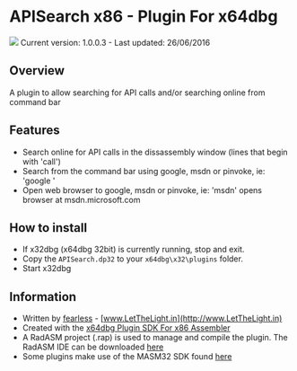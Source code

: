 # APISearch x86 - Plugin For x64dbg

![](https://github.com/mrfearless/APISearch-x86/blob/master/images/APISearch.png) Current version: 1.0.0.3 - Last updated: 26/06/2016

## Overview

A plugin to allow searching for API calls and/or searching online from command bar

## Features

* Search online for API calls in the dissassembly window (lines that begin with 'call')
* Search from the command bar using google, msdn or pinvoke, ie: 'google <searchterm>'
* Open web browser to google, msdn or pinvoke, ie: 'msdn' opens browser at msdn.microsoft.com

## How to install

* If x32dbg (x64dbg 32bit) is currently running, stop and exit.
* Copy the `APISearch.dp32` to your `x64dbg\x32\plugins` folder.
* Start x32dbg

## Information

* Written by [fearless](https://github.com/mrfearless)  - [www.LetTheLight.in](http://www.LetTheLight.in)
* Created with the [x64dbg Plugin SDK For x86 Assembler](https://github.com/mrfearless/x64dbg-Plugin-SDK-For-x86-Assembler)
* A RadASM project (.rap) is used to manage and compile the plugin. The RadASM IDE can be downloaded [here](http://www.softpedia.com/get/Programming/File-Editors/RadASM.shtml)
* Some plugins make use of the MASM32 SDK found [here](http://www.masm32.com/masmdl.htm)